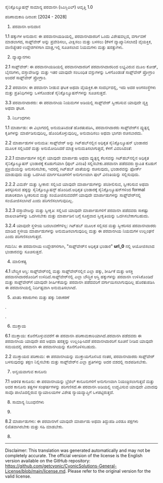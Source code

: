 ಸೈನಿಕ್ಸೊಲ್ಯೂಷನ್ಸ್ ಸಾಮಾನ್ಯ ಪರವಾನಗಿ (ಸಿಎಸ್ಜಿಎಲ್)
ಆವೃತ್ತಿ 1.0

ಪರಿಣಾಮಕಾರಿ ದಿನಾಂಕ: [2024 - 2028]

1. ಪರವಾನಗಿ ಅನುದಾನ

1.1 ಹಕ್ಕುಗಳ ಅನುದಾನ: ಈ ಪರವಾನಗಿಯಡಿಯಲ್ಲಿ, ಪರವಾನಗಿದಾರರಿಗೆ ಒಂದು ವಿಶೇಷವಲ್ಲದ, ವರ್ಗಾವಣೆ ಮಾಡಲಾಗದ, ಸಾಫ್ಟ್‌ವೇರ್ ಅನ್ನು ಪ್ರವೇಶಿಸಲು, ವೀಕ್ಷಿಸಲು ಮತ್ತು ಬಳಸಲು (ಕೆಳಗೆ ವ್ಯಾಖ್ಯಾನಿಸಲಾದ) ವೈಯಕ್ತಿಕ, ವಾಣಿಜ್ಯೇತರ ಉದ್ದೇಶಗಳಿಗಾಗಿ ಮಾತ್ರ,ಇಲ್ಲಿ ಸೂಚಿಸಲಾದ ನಿಯಮಗಳು ಮತ್ತು ಷರತ್ತುಗಳು.

2. ವ್ಯಾಖ್ಯಾನಗಳು

2.1 ಸಾಫ್ಟ್‌ವೇರ್: ಈ ಪರವಾನಗಿಯಡಿಯಲ್ಲಿ ಪರವಾನಗಿದಾರರಿಗೆ ಪರವಾನಗಿದಾರರಿಂದ ಲಭ್ಯವಿರುವ ಮೂಲ ಕೋಡ್, ಬೈನರಿಗಳು, ದಸ್ತಾವೇಜನ್ನು ಮತ್ತು ಇತರ ಯಾವುದೇ ಸಂಬಂಧಿತ ವಸ್ತುಗಳನ್ನು ಒಳಗೊಂಡಂತೆ ಸಾಫ್ಟ್‌ವೇರ್ ಪ್ರೋಗ್ರಾಂ ಅಂದರೆ ಸಾಫ್ಟ್‌ವೇರ್ ಪ್ರೋಗ್ರಾಂ.

2.2 ಪರವಾನಗಿ: ಈ ಪರವಾನಗಿ ನೀಡುವ ಘಟಕ ಅಥವಾ ವೈಯಕ್ತಿಕ.ಈ ಸಂದರ್ಭದಲ್ಲಿ, ಇದು ಅದರ ಅಂಗಸಂಸ್ಥೆಗಳು ಮತ್ತು ಪ್ರತಿನಿಧಿಗಳನ್ನು ಒಳಗೊಂಡಂತೆ ಸೈನಿಕ್ಸೊಲ್ಯೂಷನ್‌ಗಳನ್ನು ಸೂಚಿಸುತ್ತದೆ.

3.3 ಪರವಾನಗಿದಾರರು: ಈ ಪರವಾನಗಿಯ ನಿಯಮಗಳ ಅಡಿಯಲ್ಲಿ ಸಾಫ್ಟ್‌ವೇರ್ ಸ್ವೀಕರಿಸುವ ಯಾವುದೇ ವ್ಯಕ್ತಿ ಅಥವಾ ಘಟಕ.

3. ನಿರ್ಬಂಧಗಳು

1.1 ಮಾರ್ಪಾಡು: ಈ ವಿಭಾಗದಲ್ಲಿ ಅನುಮತಿಸಿದಂತೆ ಹೊರತುಪಡಿಸಿ, ಪರವಾನಗಿದಾರರು ಸಾಫ್ಟ್‌ವೇರ್‌ನ ವ್ಯುತ್ಪನ್ನ ಕೃತಿಗಳನ್ನು ಮಾರ್ಪಡಿಸುವುದಿಲ್ಲ, ಹೊಂದಿಕೊಳ್ಳುವುದಿಲ್ಲ, ಅನುವಾದಿಸಲು ಅಥವಾ ಭಾಗಶಃ ರಚಿಸಬಾರದು.

2.2 ಮಾರ್ಪಾಡುಗಳ ಅನುಮತಿ: ಸಾಫ್ಟ್‌ವೇರ್ ಅನ್ನು ಗಿಟ್‌ಹಬ್‌ನಲ್ಲಿನ ಅಧಿಕೃತ ಸೈನಿಕ್ಸೊಲ್ಯೂಷನ್ ಭಂಡಾರದ ಮೂಲಕ ಸಲ್ಲಿಸಿದರೆ ಮತ್ತು ಅನುಮೋದಿಸಿದರೆ ಮಾತ್ರ ಅನುಮತಿಸಲಾಗುತ್ತದೆ, ಕೆಳಗೆ ವಿವರಿಸಿದಂತೆ:

2.2.1 ಮಾರ್ಪಾಡುಗಳ ಸಲ್ಲಿಕೆ: ಯಾವುದೇ ಮಾರ್ಪಾಡು ಅಥವಾ ವ್ಯುತ್ಪನ್ನ ಕೆಲಸವನ್ನು ಗಿಟ್‌ಹಬ್‌ನಲ್ಲಿನ ಅಧಿಕೃತ ಸೈನಿಕ್ಸೊಲ್ಯೂಷನ್ ಭಂಡಾರಕ್ಕೆ ಕೊಡುಗೆಯಾಗಿ (ಪುಲ್ ವಿನಂತಿ) ಸಲ್ಲಿಸಬೇಕು.ಪರವಾನಗಿ ಪಡೆದವರು ಸ್ಥಾಪಿತ ಕೊಡುಗೆ ಪ್ರಕ್ರಿಯೆಯನ್ನು ಅನುಸರಿಸಬೇಕು, ಇದರಲ್ಲಿ ಗಿಟ್‌ಹಬ್ ಖಾತೆಯನ್ನು ರಚಿಸುವುದು, ಭಂಡಾರವನ್ನು ಫೋರ್ಕ್ ಮಾಡುವುದು ಮತ್ತು ಒದಗಿಸಿದ ಮಾರ್ಗಸೂಚಿಗಳಿಗೆ ಅನುಗುಣವಾಗಿ ಪುಲ್ ವಿನಂತಿಯನ್ನು ಸಲ್ಲಿಸುವುದು.

2.2.2 ವಿಮರ್ಶೆ ಮತ್ತು ಸ್ವೀಕಾರ: ಸಲ್ಲಿಸಿದ ಯಾವುದೇ ಮಾರ್ಪಾಡುಗಳನ್ನು ಪರಿಶೀಲಿಸುವ, ಸ್ವೀಕರಿಸುವ ಅಥವಾ ತಿರಸ್ಕರಿಸುವ ಹಕ್ಕನ್ನು ಸೈನಿಕ್ಸೊಲ್ಯೂಷನ್ಸ್ ಹೊಂದಿದೆ.ಅಧಿಕೃತ ಭಂಡಾರಕ್ಕೆ ಸೈನಿಕ್ಸೊಲ್ಯೂಷನ್‌ಗಳಿಂದ formal ಪಚಾರಿಕವಾಗಿ ಸ್ವೀಕರಿಸುವ ಮತ್ತು ಸಂಯೋಜಿಸುವವರೆಗೆ ಯಾವುದೇ ಮಾರ್ಪಾಡುಗಳನ್ನು ಸಾಫ್ಟ್‌ವೇರ್‌ನಲ್ಲಿ ಸಂಯೋಜಿಸಲಾಗಿದೆ ಎಂದು ಪರಿಗಣಿಸಲಾಗುವುದಿಲ್ಲ.

3.2.3 ದಸ್ತಾವೇಜನ್ನು ಮತ್ತು ಸ್ವೀಕೃತಿ: ಸಲ್ಲಿಸಿದ ಯಾವುದೇ ಮಾರ್ಪಾಡುಗಳಿಗೆ ಪರವಾನಗಿ ಪಡೆದವರು ಸಾಕಷ್ಟು ದಾಖಲಾತಿಗಳನ್ನು ಒದಗಿಸಬೇಕು ಮತ್ತು ಮಾರ್ಪಾಡಿನ ಬಗ್ಗೆ ಸೂಕ್ತವಾದ ಸ್ವೀಕೃತಿಯನ್ನು ಒದಗಿಸಬೇಕಾಗಬಹುದು.

3.2.4 ಯಾವುದೇ ಸ್ಥಳೀಯ ಬದಲಾವಣೆಗಳಿಲ್ಲ: ಗಿಟ್‌ಹಬ್ ಮೂಲಕ ಸಲ್ಲಿಸದ ಮತ್ತು ಸ್ವೀಕರಿಸದ ಪರವಾನಗಿದಾರರು ಮಾಡಿದ ಸ್ಥಳೀಯ ಮಾರ್ಪಾಡುಗಳನ್ನು ಅನುಮತಿಸಲಾಗುವುದಿಲ್ಲ ಮತ್ತು ಈ ಪರವಾನಗಿಯ ನಿಯಮಗಳ ಉಲ್ಲಂಘನೆ ಎಂದು ಪರಿಗಣಿಸಲಾಗುತ್ತದೆ.

ಗಮನಿಸಿ: ಈ ಪರವಾನಗಿಯ ಉದ್ದೇಶಗಳಿಗಾಗಿ, "ಸಾಫ್ಟ್‌ವೇರ್‌ನ ಅಧಿಕೃತ ಭಂಡಾರ" __url_0__ ನಲ್ಲಿ ಆಯೋಜಿಸಲಾದ ಭಂಡಾರವನ್ನು ಸೂಚಿಸುತ್ತದೆ.

4. ಮಾಲೀಕತ್ವ

4.1 ಬೌದ್ಧಿಕ ಆಸ್ತಿ: ಸಾಫ್ಟ್‌ವೇರ್‌ನಲ್ಲಿ ಮತ್ತು ಸಾಫ್ಟ್‌ವೇರ್‌ನಲ್ಲಿನ ಎಲ್ಲಾ ಹಕ್ಕು, ಶೀರ್ಷಿಕೆ ಮತ್ತು ಆಸಕ್ತಿ ಪರವಾನಗಿದಾರರೊಂದಿಗೆ ಉಳಿದಿದೆ.ಸಾಫ್ಟ್‌ವೇರ್‌ನಲ್ಲಿ ಎಲ್ಲಾ ಬೌದ್ಧಿಕ ಆಸ್ತಿ ಹಕ್ಕುಗಳನ್ನು ಪರವಾನಗಿ ಉಳಿಸಿಕೊಂಡಿದೆ ಮತ್ತು ಸಾಫ್ಟ್‌ವೇರ್‌ಗೆ ಯಾವುದೇ ಶೀರ್ಷಿಕೆಯನ್ನು ಪರವಾನಗಿ ಪಡೆದವರಿಗೆ ವರ್ಗಾಯಿಸಲಾಗುವುದಿಲ್ಲ ಹೊರತುಪಡಿಸಿ ಈ ಪರವಾನಗಿಯಲ್ಲಿ ನಿರ್ದಿಷ್ಟವಾಗಿ ಅನುಮತಿಸಲಾಗಿದೆ.

5. ಖಾತರಿ ಕರಾರುಗಳು ಮತ್ತು ಹಕ್ಕು ನಿರಾಕರಣೆ

.

.

6. ಮುಕ್ತಾಯ

6.1 ಮುಕ್ತಾಯ: ಕೊನೆಗೊಳ್ಳುವವರೆಗೆ ಈ ಪರವಾನಗಿ ಪರಿಣಾಮಕಾರಿಯಾಗಿದೆ.ಪರವಾನಗಿ ಪಡೆದವರು ಈ ಪರವಾನಗಿಯ ಯಾವುದೇ ಪದ ಅಥವಾ ಷರತ್ತನ್ನು ಉಲ್ಲಂಘಿಸಿದರೆ ಪರವಾನಗಿದಾರರಿಗೆ ಸೂಚನೆ ನೀಡಿದ ಯಾವುದೇ ಸಮಯದಲ್ಲಿ ಪರವಾನಗಿ ಈ ಪರವಾನಗಿಯನ್ನು ಕೊನೆಗೊಳಿಸಬಹುದು.

2.2 ಮುಕ್ತಾಯದ ಪರಿಣಾಮ: ಈ ಪರವಾನಗಿಯನ್ನು ಮುಕ್ತಾಯಗೊಳಿಸಿದ ನಂತರ, ಪರವಾನಗಿದಾರರು ಸಾಫ್ಟ್‌ವೇರ್ ಬಳಸುವುದನ್ನು ತಕ್ಷಣ ನಿಲ್ಲಿಸಬೇಕು ಮತ್ತು ಸಾಫ್ಟ್‌ವೇರ್‌ನ ಎಲ್ಲಾ ಪ್ರತಿಗಳನ್ನು ಅದರ ವಶದಲ್ಲಿ ನಾಶಪಡಿಸಬೇಕು.

7. ಅನ್ವಯವಾಗುವ ಕಾನೂನು

7.1 ಆಡಳಿತ ಕಾನೂನು: ಈ ಪರವಾನಗಿಯನ್ನು ಬ್ರೆಜಿಲ್ ಕಾನೂನುಗಳಿಗೆ ಅನುಗುಣವಾಗಿ ನಿಯಂತ್ರಿಸಲಾಗುತ್ತದೆ ಮತ್ತು ಅದರ ಕಾನೂನು ತತ್ವಗಳ ಸಂಘರ್ಷಗಳನ್ನು ಪರಿಗಣಿಸದೆ.ಈ ಪರವಾನಗಿ ಅಡಿಯಲ್ಲಿ ಉದ್ಭವಿಸುವ ಯಾವುದೇ ವಿವಾದವು ಸಾವೊ ಪಾಲೊದಲ್ಲಿರುವ ನ್ಯಾಯಾಲಯಗಳ ವಿಶೇಷ ನ್ಯಾಯವ್ಯಾಪ್ತಿಗೆ ಒಳಪಟ್ಟಿರುತ್ತದೆ.

8. ಸಾಮಾನ್ಯ ನಿಬಂಧನೆಗಳು

8.

8.2 ಮಾರ್ಪಾಡುಗಳು: ಈ ಪರವಾನಗಿಗೆ ಯಾವುದೇ ಮಾರ್ಪಾಡು ಅಥವಾ ತಿದ್ದುಪಡಿ ಎರಡೂ ಪಕ್ಷಗಳು ಲಿಖಿತವಾಗಿರಬೇಕು ಮತ್ತು ಸಹಿ ಮಾಡಬೇಕು.

8.

---
Disclaimer: This translation was generated automatically and may not be completely accurate. The official version of the license is the English version available on the GitHub repository: https://github.com/getcyonic/CyonicSolutions-General-License/blob/main/license.md. Please refer to the original version for the valid license.